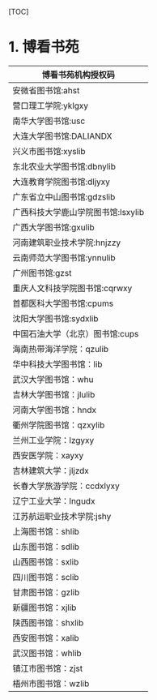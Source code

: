 [TOC]

# 1. 博看书苑

| 博看书苑机构授权码                 |
| ---------------------------------- |
| 安微省图书馆:ahst                  |
| 营口理工学院:yklgxy                |
| 南华大学图书馆:usc                 |
| 大连大学图书馆:DALIANDX            |
| 兴义市图书馆:xyslib                |
| 东北农业大学图书馆:dbnylib         |
| 大连教育学院图书馆:dljyxy          |
| 广东省立中山图书馆:gdzslib         |
| 广西科技大学鹿山学院图书馆:lsxylib |
| 广西大学图书馆:gxulib              |
| 河南建筑职业技术学院:hnjzzy        |
| 云南师范大学图书馆:ynnulib         |
| 广州图书馆:gzst                    |
| 重庆人文科技学院图书馆:cqrwxy      |
| 首都医科大学图书馆:cpums           |
| 沈阳大学图书馆:sydxlib             |
| 中国石油大学（北京）图书馆:cups    |
| 海南热带海洋学院：qzulib           |
| 华中科技大学图书馆：lib            |
| 武汉大学图书馆：whu                |
| 吉林大学图书馆：jlulib             |
| 河南大学图书馆：hndx               |
| 衢州学院图书馆：qzxylib            |
| 兰州工业学院：lzgyxy               |
| 西安医学院：xayxy                  |
| 吉林建筑大学：jljzdx               |
| 长春大学旅游学院：ccdxlyxy         |
| 辽宁工业大学：lngudx               |
| 江苏航运职业技术学院:jshy          |
| 上海图书馆：shlib                  |
| 山东图书馆：sdlib                  |
| 山西图书馆：sxlib                  |
| 四川图书馆：sclib                  |
| 甘肃图书馆：gzlib                  |
| 新疆图书馆：xjlib                  |
| 陕西图书馆：shxlib                 |
| 西安图书馆：xalib                  |
| 武汉图书馆：whlib                  |
| 镇江市图书馆：zjst                 |
| 梧州市图书馆：wzlib                |